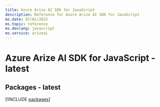 ```yaml
---
title: Azure Arize AI SDK for JavaScript
description: Reference for Azure Arize AI SDK for JavaScript
ms.date: 07/01/2025
ms.topic: reference
ms.devlang: javascript
ms.service: arizeai
---
```

# Azure Arize AI SDK for JavaScript - latest
## Packages - latest
[!INCLUDE [packages](arize-ai-index.md)]
